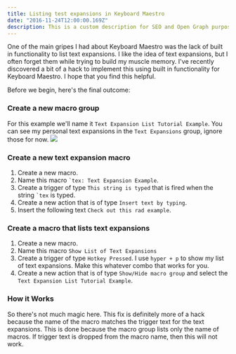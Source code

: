 ```yaml
---
title: Listing test expansions in Keyboard Maestro
date: "2016-11-24T12:00:00.169Z"
description: This is a custom description for SEO and Open Graph purposes, rather than the default generated excerpt. Simply add a description field to the frontmatter.
---
```


One of the main gripes I had about Keyboard Maestro was the lack of built in functionality to list text expansions. I like the idea of text expansions, but I often forget them while trying to build my muscle memory. I've recently discovered a bit of a hack to implement this using built in functionality for Keyboard Maestro. I hope that you find this helpful.

Before we begin, here's the final outcome:

<!-- ![](/content/images/2016/11/text-expansion-simple-example.gif) -->

### Create a new macro group

For this example we'll name it `Text Expansion List Tutorial Example`. You can see my personal text expansions in the `Text Expansions` group, ignore those for now.
![](https://cldup.com/78p_SD1KuC.png)

### Create a new text expansion macro

1. Create a new macro.
2. Name this macro `` `tex: Text Expansion Example ``.
3. Create a trigger of type `This string is typed` that is fired when the string `` `tex `` is typed.
4. Create a new action that is of type `Insert text by typing`.
5. Insert the following text `Check out this rad example`.

<!-- ![](/content/images/2016/11/text-expansion-1.png) -->

### Create a macro that lists text expansions

1. Create a new macro.
2. Name this macro `Show List of Text Expansions`
3. Create a trigger of type `Hotkey Pressed`. I use `hyper + p` to show my list of text expansions. Make this whatever combo that works for you.
4. Create a new action that is of type `Show/Hide macro group` and select the `Text Expansion List Tutorial Example`.

<!-- ![](/content/images/2016/11/text-expansion-2.png) -->

### How it Works

So there's not much magic here. This fix is definitely more of a hack because the name of the macro matches the trigger text for the text expansions. This is done because the macro group lists only the name of macros. If trigger text is dropped from the macro name, then this will not work.
